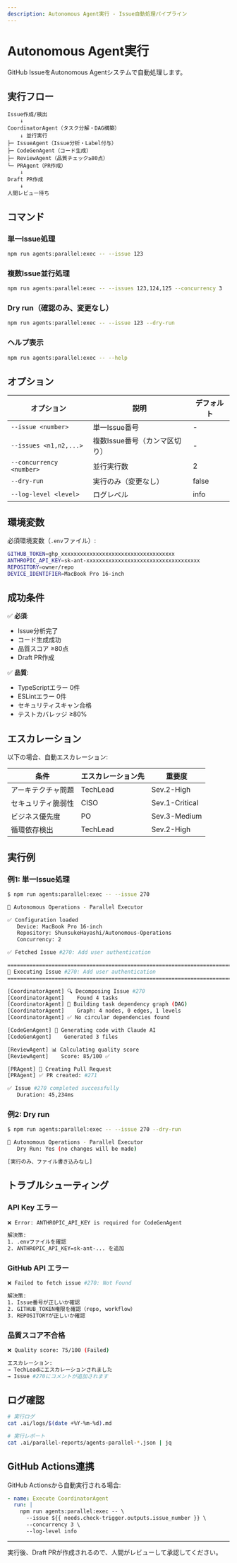 ```yaml
---
description: Autonomous Agent実行 - Issue自動処理パイプライン
---
```


# Autonomous Agent実行

GitHub IssueをAutonomous Agentシステムで自動処理します。

## 実行フロー

```
Issue作成/検出
    ↓
CoordinatorAgent（タスク分解・DAG構築）
    ↓ 並行実行
├─ IssueAgent（Issue分析・Label付与）
├─ CodeGenAgent（コード生成）
├─ ReviewAgent（品質チェック≥80点）
└─ PRAgent（PR作成）
    ↓
Draft PR作成
    ↓
人間レビュー待ち
```

## コマンド

### 単一Issue処理

```bash
npm run agents:parallel:exec -- --issue 123
```

### 複数Issue並行処理

```bash
npm run agents:parallel:exec -- --issues 123,124,125 --concurrency 3
```

### Dry run（確認のみ、変更なし）

```bash
npm run agents:parallel:exec -- --issue 123 --dry-run
```

### ヘルプ表示

```bash
npm run agents:parallel:exec -- --help
```

## オプション

| オプション | 説明 | デフォルト |
|-----------|------|-----------|
| `--issue <number>` | 単一Issue番号 | - |
| `--issues <n1,n2,...>` | 複数Issue番号（カンマ区切り） | - |
| `--concurrency <number>` | 並行実行数 | 2 |
| `--dry-run` | 実行のみ（変更なし） | false |
| `--log-level <level>` | ログレベル | info |

## 環境変数

必須環境変数（`.env`ファイル）:

```bash
GITHUB_TOKEN=ghp_xxxxxxxxxxxxxxxxxxxxxxxxxxxxxxxxxxxx
ANTHROPIC_API_KEY=sk-ant-xxxxxxxxxxxxxxxxxxxxxxxxxxxxxxxxxxxx
REPOSITORY=owner/repo
DEVICE_IDENTIFIER=MacBook Pro 16-inch
```

## 成功条件

✅ **必須**:
- Issue分析完了
- コード生成成功
- 品質スコア ≥80点
- Draft PR作成

✅ **品質**:
- TypeScriptエラー 0件
- ESLintエラー 0件
- セキュリティスキャン合格
- テストカバレッジ ≥80%

## エスカレーション

以下の場合、自動エスカレーション:

| 条件 | エスカレーション先 | 重要度 |
|------|------------------|--------|
| アーキテクチャ問題 | TechLead | Sev.2-High |
| セキュリティ脆弱性 | CISO | Sev.1-Critical |
| ビジネス優先度 | PO | Sev.3-Medium |
| 循環依存検出 | TechLead | Sev.2-High |

## 実行例

### 例1: 単一Issue処理

```bash
$ npm run agents:parallel:exec -- --issue 270

🤖 Autonomous Operations - Parallel Executor

✅ Configuration loaded
   Device: MacBook Pro 16-inch
   Repository: ShunsukeHayashi/Autonomous-Operations
   Concurrency: 2

✅ Fetched Issue #270: Add user authentication

================================================================================
🚀 Executing Issue #270: Add user authentication
================================================================================

[CoordinatorAgent] 🔍 Decomposing Issue #270
[CoordinatorAgent]    Found 4 tasks
[CoordinatorAgent] 🔗 Building task dependency graph (DAG)
[CoordinatorAgent]    Graph: 4 nodes, 0 edges, 1 levels
[CoordinatorAgent] ✅ No circular dependencies found

[CodeGenAgent] 🧠 Generating code with Claude AI
[CodeGenAgent]    Generated 3 files

[ReviewAgent] 📊 Calculating quality score
[ReviewAgent]    Score: 85/100 ✅

[PRAgent] 🚀 Creating Pull Request
[PRAgent] ✅ PR created: #271

✅ Issue #270 completed successfully
   Duration: 45,234ms
```

### 例2: Dry run

```bash
$ npm run agents:parallel:exec -- --issue 270 --dry-run

🤖 Autonomous Operations - Parallel Executor
   Dry Run: Yes (no changes will be made)

[実行のみ、ファイル書き込みなし]
```

## トラブルシューティング

### API Key エラー

```bash
❌ Error: ANTHROPIC_API_KEY is required for CodeGenAgent

解決策:
1. .envファイルを確認
2. ANTHROPIC_API_KEY=sk-ant-... を追加
```

### GitHub API エラー

```bash
❌ Failed to fetch issue #270: Not Found

解決策:
1. Issue番号が正しいか確認
2. GITHUB_TOKEN権限を確認（repo, workflow）
3. REPOSITORYが正しいか確認
```

### 品質スコア不合格

```bash
❌ Quality score: 75/100 (Failed)

エスカレーション:
→ TechLeadにエスカレーションされました
→ Issue #270にコメントが追加されます
```

## ログ確認

```bash
# 実行ログ
cat .ai/logs/$(date +%Y-%m-%d).md

# 実行レポート
cat .ai/parallel-reports/agents-parallel-*.json | jq
```

## GitHub Actions連携

GitHub Actionsから自動実行される場合:

```yaml
- name: Execute CoordinatorAgent
  run: |
    npm run agents:parallel:exec -- \
      --issue ${{ needs.check-trigger.outputs.issue_number }} \
      --concurrency 3 \
      --log-level info
```

---

実行後、Draft PRが作成されるので、人間がレビューして承認してください。
